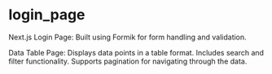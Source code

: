# login_page
Next.js
Login Page:
Built using Formik for form handling and validation.

Data Table Page:
Displays data points in a table format.
Includes search and filter functionality.
Supports pagination for navigating through the data.
